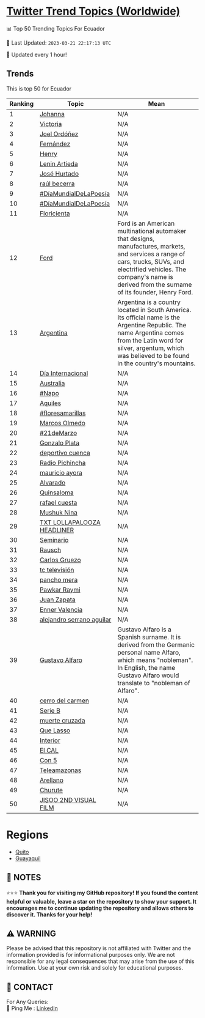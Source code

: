 [Twitter Trend Topics (Worldwide)](https://github.com/ErcinDedeoglu/Twitter-Trend-Topics)
==========


📊 Top 50 Trending Topics For Ecuador

📆 Last Updated: `2023-03-21 22:17:13 UTC`

🔧 Updated every 1 hour!


## Trends

This is top 50 for Ecuador

| Ranking | Topic | Mean |
| ------- | ------------ | ------------ |
| 1 | [Johanna](http://twitter.com/search?q=Johanna) | N/A |
| 2 | [Victoria](http://twitter.com/search?q=Victoria) | N/A |
| 3 | [Joel Ordóñez](http://twitter.com/search?q=Joel+Ord%c3%b3%c3%b1ez) | N/A |
| 4 | [Fernández](http://twitter.com/search?q=Fern%c3%a1ndez) | N/A |
| 5 | [Henry](http://twitter.com/search?q=Henry) | N/A |
| 6 | [Lenin Artieda](http://twitter.com/search?q=Lenin+Artieda) | N/A |
| 7 | [José Hurtado](http://twitter.com/search?q=Jos%c3%a9+Hurtado) | N/A |
| 8 | [raúl becerra](http://twitter.com/search?q=ra%c3%bal+becerra) | N/A |
| 9 | [#DíaMundialDeLaPoesía](http://twitter.com/search?q=%23D%c3%adaMundialDeLaPoes%c3%ada) | N/A |
| 10 | [#DíaMundialDeLaPoesía](http://twitter.com/search?q=%23D%c3%adaMundialDeLaPoes%c3%ada) | N/A |
| 11 | [Floricienta](http://twitter.com/search?q=Floricienta) | N/A |
| 12 | [Ford](http://twitter.com/search?q=Ford) | Ford is an American multinational automaker that designs, manufactures, markets, and services a range of cars, trucks, SUVs, and electrified vehicles. The company's name is derived from the surname of its founder, Henry Ford. |
| 13 | [Argentina](http://twitter.com/search?q=Argentina) | Argentina is a country located in South America. Its official name is the Argentine Republic. The name Argentina comes from the Latin word for silver, argentum, which was believed to be found in the country's mountains. |
| 14 | [Día Internacional](http://twitter.com/search?q=D%c3%ada+Internacional) | N/A |
| 15 | [Australia](http://twitter.com/search?q=Australia) | N/A |
| 16 | [#Napo](http://twitter.com/search?q=%23Napo) | N/A |
| 17 | [Aquiles](http://twitter.com/search?q=Aquiles) | N/A |
| 18 | [#floresamarillas](http://twitter.com/search?q=%23floresamarillas) | N/A |
| 19 | [Marcos Olmedo](http://twitter.com/search?q=Marcos+Olmedo) | N/A |
| 20 | [#21deMarzo](http://twitter.com/search?q=%2321deMarzo) | N/A |
| 21 | [Gonzalo Plata](http://twitter.com/search?q=Gonzalo+Plata) | N/A |
| 22 | [deportivo cuenca](http://twitter.com/search?q=deportivo+cuenca) | N/A |
| 23 | [Radio Pichincha](http://twitter.com/search?q=Radio+Pichincha) | N/A |
| 24 | [mauricio ayora](http://twitter.com/search?q=mauricio+ayora) | N/A |
| 25 | [Alvarado](http://twitter.com/search?q=Alvarado) | N/A |
| 26 | [Quinsaloma](http://twitter.com/search?q=Quinsaloma) | N/A |
| 27 | [rafael cuesta](http://twitter.com/search?q=rafael+cuesta) | N/A |
| 28 | [Mushuk Nina](http://twitter.com/search?q=Mushuk+Nina) | N/A |
| 29 | [TXT LOLLAPALOOZA HEADLINER](http://twitter.com/search?q=TXT+LOLLAPALOOZA+HEADLINER) | N/A |
| 30 | [Seminario](http://twitter.com/search?q=Seminario) | N/A |
| 31 | [Rausch](http://twitter.com/search?q=Rausch) | N/A |
| 32 | [Carlos Gruezo](http://twitter.com/search?q=Carlos+Gruezo) | N/A |
| 33 | [tc televisión](http://twitter.com/search?q=tc+televisi%c3%b3n) | N/A |
| 34 | [pancho mera](http://twitter.com/search?q=pancho+mera) | N/A |
| 35 | [Pawkar Raymi](http://twitter.com/search?q=Pawkar+Raymi) | N/A |
| 36 | [Juan Zapata](http://twitter.com/search?q=Juan+Zapata) | N/A |
| 37 | [Enner Valencia](http://twitter.com/search?q=Enner+Valencia) | N/A |
| 38 | [alejandro serrano aguilar](http://twitter.com/search?q=alejandro+serrano+aguilar) | N/A |
| 39 | [Gustavo Alfaro](http://twitter.com/search?q=Gustavo+Alfaro) | Gustavo Alfaro is a Spanish surname. It is derived from the Germanic personal name Alfaro, which means "nobleman". In English, the name Gustavo Alfaro would translate to "nobleman of Alfaro". |
| 40 | [cerro del carmen](http://twitter.com/search?q=cerro+del+carmen) | N/A |
| 41 | [Serie B](http://twitter.com/search?q=Serie+B) | N/A |
| 42 | [muerte cruzada](http://twitter.com/search?q=muerte+cruzada) | N/A |
| 43 | [Que Lasso](http://twitter.com/search?q=Que+Lasso) | N/A |
| 44 | [Interior](http://twitter.com/search?q=Interior) | N/A |
| 45 | [El CAL](http://twitter.com/search?q=El+CAL) | N/A |
| 46 | [Con 5](http://twitter.com/search?q=Con+5) | N/A |
| 47 | [Teleamazonas](http://twitter.com/search?q=Teleamazonas) | N/A |
| 48 | [Arellano](http://twitter.com/search?q=Arellano) | N/A |
| 49 | [Churute](http://twitter.com/search?q=Churute) | N/A |
| 50 | [JISOO 2ND VISUAL FILM](http://twitter.com/search?q=JISOO+2ND+VISUAL+FILM) | N/A |



# Regions

* [Quito](</Ecuador/Quito.md>)
* [Guayaquil](</Ecuador/Guayaquil.md>)



## 📝 NOTES

⭐⭐⭐ **Thank you for visiting my GitHub repository! If you found the content helpful or valuable, leave a star on the repository to show your support. It encourages me to continue updating the repository and allows others to discover it. Thanks for your help!**


## ⚠️ WARNING

Please be advised that this repository is not affiliated with Twitter and the information provided is for informational purposes only. We are not responsible for any legal consequences that may arise from the use of this information. Use at your own risk and solely for educational purposes.


## 📨 CONTACT

 For Any Queries:  
            🏓 Ping Me : [LinkedIn](https://www.linkedin.com/in/ercindedeoglu/)

